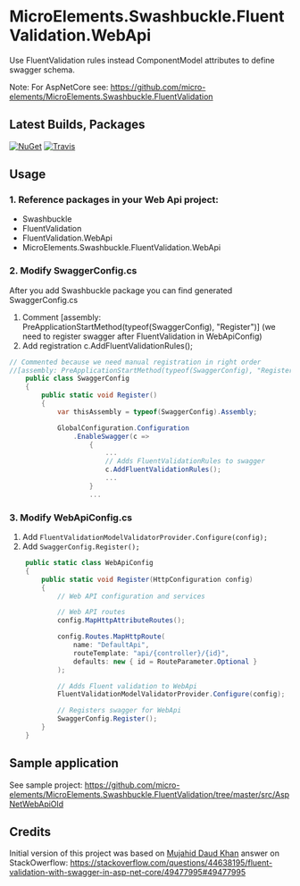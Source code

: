 # MicroElements.Swashbuckle.FluentValidation.WebApi
Use FluentValidation rules instead ComponentModel attributes to define swagger schema.

Note: For AspNetCore see: https://github.com/micro-elements/MicroElements.Swashbuckle.FluentValidation

## Latest Builds, Packages
[![NuGet](https://img.shields.io/nuget/v/MicroElements.Swashbuckle.FluentValidation.WebApi.svg)](https://www.nuget.org/packages/MicroElements.Swashbuckle.FluentValidation.WebApi/)
[![Travis](https://img.shields.io/travis/micro-elements/MicroElements.Swashbuckle.FluentValidation.WevApi/master.svg?label=travis%20build)](https://travis-ci.org/micro-elements/MicroElements.Swashbuckle.FluentValidation.WebApi)

## Usage

### 1. Reference packages in your Web Api project:

- Swashbuckle
- FluentValidation
- FluentValidation.WebApi
- MicroElements.Swashbuckle.FluentValidation.WebApi


### 2. Modify SwaggerConfig.cs

After you add Swashbuckle package you can find generated SwaggerConfig.cs

1. Comment [assembly: PreApplicationStartMethod(typeof(SwaggerConfig), "Register")] (we need to register swagger after FluentValidation in WebApiConfig)
2. Add registration c.AddFluentValidationRules();

```csharp
// Commented because we need manual registration in right order
//[assembly: PreApplicationStartMethod(typeof(SwaggerConfig), "Register")]
    public class SwaggerConfig
    {
        public static void Register()
        {
            var thisAssembly = typeof(SwaggerConfig).Assembly;

            GlobalConfiguration.Configuration
                .EnableSwagger(c =>
                    {
                        ...
                        // Adds FluentValidationRules to swagger
                        c.AddFluentValidationRules();
                        ...
                    }
                    ...

```

### 3. Modify WebApiConfig.cs

1. Add `FluentValidationModelValidatorProvider.Configure(config);`
2. Add `SwaggerConfig.Register();`

```csharp
    public static class WebApiConfig
    {
        public static void Register(HttpConfiguration config)
        {
            // Web API configuration and services

            // Web API routes
            config.MapHttpAttributeRoutes();

            config.Routes.MapHttpRoute(
                name: "DefaultApi",
                routeTemplate: "api/{controller}/{id}",
                defaults: new { id = RouteParameter.Optional }
            );

            // Adds Fluent validation to WebApi
            FluentValidationModelValidatorProvider.Configure(config);

            // Registers swagger for WebApi 
            SwaggerConfig.Register();
        }
    }
```

## Sample application
See sample project: https://github.com/micro-elements/MicroElements.Swashbuckle.FluentValidation/tree/master/src/AspNetWebApiOld

## Credits

Initial version of this project was based on
[Mujahid Daud Khan](https://stackoverflow.com/users/1735196/mujahid-daud-khan) answer on StackOwerflow:
https://stackoverflow.com/questions/44638195/fluent-validation-with-swagger-in-asp-net-core/49477995#49477995
